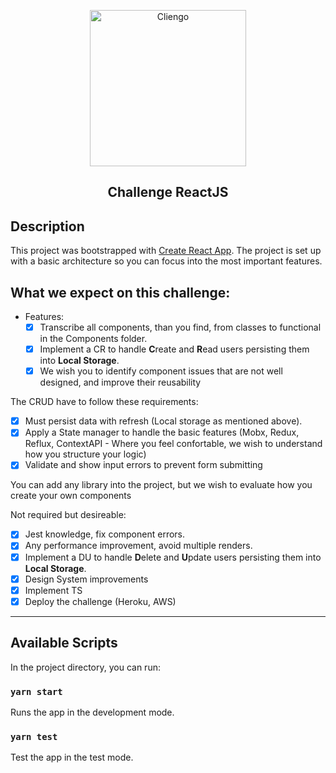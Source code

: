 <p align="center">
  <img src="https://res.cloudinary.com/hbrrdozyj/image/upload/v1558546804/cliengo819x195_zxegqs.png" width="250" title="Cliengo">
</p>
<h2 align="center">Challenge ReactJS</h2>

## Description
This project was bootstrapped with [Create React App](https://github.com/facebook/create-react-app).
The project is set up with a basic architecture so you can focus into the most important features.

## What we expect on this challenge:
- Features:
  - [x] Transcribe all components, than you find, from classes to functional in the Components folder.
  - [x] Implement a CR to handle **C**reate and **R**ead users persisting them into **Local Storage**.
  - [x] We wish you to identify component issues that are not well designed, and improve their reusability

The CRUD have to follow these requirements:
- [x] Must persist data with refresh (Local storage as mentioned above).
- [x] Apply a State manager to handle the basic features (Mobx, Redux, Reflux, ContextAPI - Where you feel confortable, we wish to understand how you structure your logic)
- [x] Validate and show input errors to prevent form submitting 

You can add any library into the project, but we wish to evaluate how you create your own components

Not required but desireable:
- [x] Jest knowledge, fix component errors.
- [x] Any performance improvement, avoid multiple renders.
- [x] Implement a DU to handle **D**elete and **U**pdate users persisting them into **Local Storage**.
- [x] Design System improvements
- [x] Implement TS
- [x] Deploy the challenge (Heroku, AWS)

---

## Available Scripts

In the project directory, you can run:

### `yarn start`

Runs the app in the development mode.<br>

### `yarn test`

Test the app in the test mode.<br>
